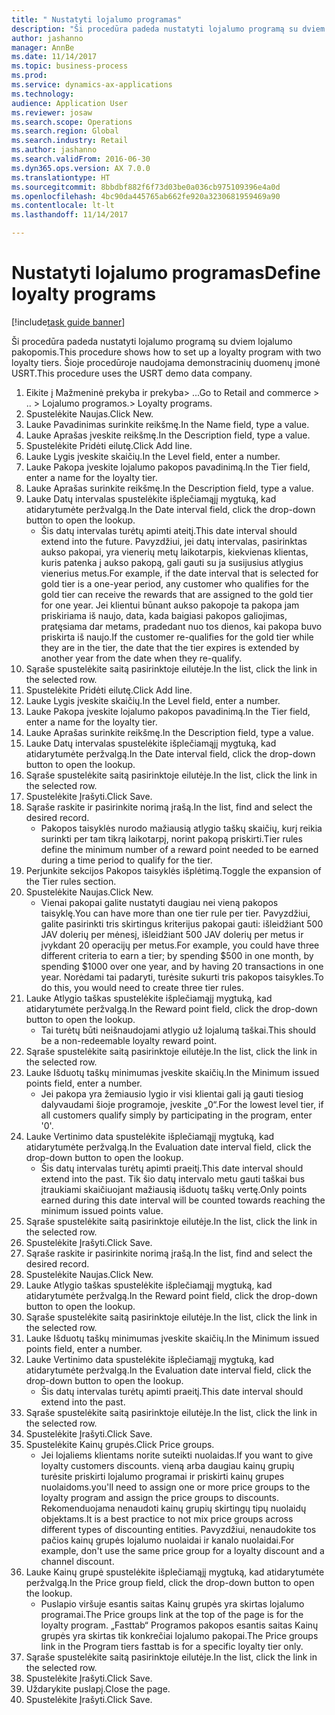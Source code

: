 ```yaml
--- 
title: " Nustatyti lojalumo programas"
description: "Ši procedūra padeda nustatyti lojalumo programą su dviem lojalumo pakopomis."
author: jashanno
manager: AnnBe
ms.date: 11/14/2017
ms.topic: business-process
ms.prod: 
ms.service: dynamics-ax-applications
ms.technology: 
audience: Application User
ms.reviewer: josaw
ms.search.scope: Operations
ms.search.region: Global
ms.search.industry: Retail
ms.author: jashanno
ms.search.validFrom: 2016-06-30
ms.dyn365.ops.version: AX 7.0.0
ms.translationtype: HT
ms.sourcegitcommit: 8bbdbf882f6f73d03be0a036cb975109396e4a0d
ms.openlocfilehash: 4bc90da445765ab662fe920a3230681959469a90
ms.contentlocale: lt-lt
ms.lasthandoff: 11/14/2017

---
```

# <a name="define-loyalty-programs"></a><span data-ttu-id="4cd2e-103"> Nustatyti lojalumo programas</span><span class="sxs-lookup"><span data-stu-id="4cd2e-103">Define loyalty programs</span></span>

[!include[task guide banner](../includes/task-guide-banner.md)]

<span data-ttu-id="4cd2e-104">Ši procedūra padeda nustatyti lojalumo programą su dviem lojalumo pakopomis.</span><span class="sxs-lookup"><span data-stu-id="4cd2e-104">This procedure shows how to set up a loyalty program with two loyalty tiers.</span></span> <span data-ttu-id="4cd2e-105">Šioje procedūroje naudojama demonstracinių duomenų įmonė USRT.</span><span class="sxs-lookup"><span data-stu-id="4cd2e-105">This procedure uses the USRT demo data company.</span></span>

1. <span data-ttu-id="4cd2e-106">Eikite į Mažmeninė prekyba ir prekyba> ...</span><span class="sxs-lookup"><span data-stu-id="4cd2e-106">Go to Retail and commerce > ..</span></span> <span data-ttu-id="4cd2e-107">> Lojalumo programos.</span><span class="sxs-lookup"><span data-stu-id="4cd2e-107">> Loyalty programs.</span></span>
2. <span data-ttu-id="4cd2e-108">Spustelėkite Naujas.</span><span class="sxs-lookup"><span data-stu-id="4cd2e-108">Click New.</span></span>
3. <span data-ttu-id="4cd2e-109">Lauke Pavadinimas surinkite reikšmę.</span><span class="sxs-lookup"><span data-stu-id="4cd2e-109">In the Name field, type a value.</span></span>
4. <span data-ttu-id="4cd2e-110">Lauke Aprašas įveskite reikšmę.</span><span class="sxs-lookup"><span data-stu-id="4cd2e-110">In the Description field, type a value.</span></span>
5. <span data-ttu-id="4cd2e-111">Spustelėkite Pridėti eilutę.</span><span class="sxs-lookup"><span data-stu-id="4cd2e-111">Click Add line.</span></span>
6. <span data-ttu-id="4cd2e-112">Lauke Lygis įveskite skaičių.</span><span class="sxs-lookup"><span data-stu-id="4cd2e-112">In the Level field, enter a number.</span></span>
7. <span data-ttu-id="4cd2e-113">Lauke Pakopa įveskite lojalumo pakopos pavadinimą.</span><span class="sxs-lookup"><span data-stu-id="4cd2e-113">In the Tier field, enter a name for the loyalty tier.</span></span>
8. <span data-ttu-id="4cd2e-114">Lauke Aprašas surinkite reikšmę.</span><span class="sxs-lookup"><span data-stu-id="4cd2e-114">In the Description field, type a value.</span></span>
9. <span data-ttu-id="4cd2e-115">Lauke Datų intervalas spustelėkite išplečiamąjį mygtuką, kad atidarytumėte peržvalgą.</span><span class="sxs-lookup"><span data-stu-id="4cd2e-115">In the Date interval field, click the drop-down button to open the lookup.</span></span>
    * <span data-ttu-id="4cd2e-116">Šis datų intervalas turėtų apimti ateitį.</span><span class="sxs-lookup"><span data-stu-id="4cd2e-116">This date interval should extend into the future.</span></span> <span data-ttu-id="4cd2e-117">Pavyzdžiui, jei datų intervalas, pasirinktas aukso pakopai, yra vienerių metų laikotarpis, kiekvienas klientas, kuris patenka į aukso pakopą, gali gauti su ja susijusius atlygius vienerius metus.</span><span class="sxs-lookup"><span data-stu-id="4cd2e-117">For example, if the date interval that is selected for gold tier is a one-year period, any customer who qualifies for the gold tier can receive the rewards that are assigned to the gold tier for one year.</span></span> <span data-ttu-id="4cd2e-118">Jei klientui būnant aukso pakopoje ta pakopa jam priskiriama iš naujo, data, kada baigiasi pakopos galiojimas, pratęsiama dar metams, pradedant nuo tos dienos, kai pakopa buvo priskirta iš naujo.</span><span class="sxs-lookup"><span data-stu-id="4cd2e-118">If the customer re-qualifies for the gold tier while they are in the tier, the date that the tier expires is extended by another year from the date when they re-qualify.</span></span>  
10. <span data-ttu-id="4cd2e-119">Sąraše spustelėkite saitą pasirinktoje eilutėje.</span><span class="sxs-lookup"><span data-stu-id="4cd2e-119">In the list, click the link in the selected row.</span></span>
11. <span data-ttu-id="4cd2e-120">Spustelėkite Pridėti eilutę.</span><span class="sxs-lookup"><span data-stu-id="4cd2e-120">Click Add line.</span></span>
12. <span data-ttu-id="4cd2e-121">Lauke Lygis įveskite skaičių.</span><span class="sxs-lookup"><span data-stu-id="4cd2e-121">In the Level field, enter a number.</span></span>
13. <span data-ttu-id="4cd2e-122">Lauke Pakopa įveskite lojalumo pakopos pavadinimą.</span><span class="sxs-lookup"><span data-stu-id="4cd2e-122">In the Tier field, enter a name for the loyalty tier.</span></span>
14. <span data-ttu-id="4cd2e-123">Lauke Aprašas surinkite reikšmę.</span><span class="sxs-lookup"><span data-stu-id="4cd2e-123">In the Description field, type a value.</span></span>
15. <span data-ttu-id="4cd2e-124">Lauke Datų intervalas spustelėkite išplečiamąjį mygtuką, kad atidarytumėte peržvalgą.</span><span class="sxs-lookup"><span data-stu-id="4cd2e-124">In the Date interval field, click the drop-down button to open the lookup.</span></span>
16. <span data-ttu-id="4cd2e-125">Sąraše spustelėkite saitą pasirinktoje eilutėje.</span><span class="sxs-lookup"><span data-stu-id="4cd2e-125">In the list, click the link in the selected row.</span></span>
17. <span data-ttu-id="4cd2e-126">Spustelėkite Įrašyti.</span><span class="sxs-lookup"><span data-stu-id="4cd2e-126">Click Save.</span></span>
18. <span data-ttu-id="4cd2e-127">Sąraše raskite ir pasirinkite norimą įrašą.</span><span class="sxs-lookup"><span data-stu-id="4cd2e-127">In the list, find and select the desired record.</span></span>
    * <span data-ttu-id="4cd2e-128">Pakopos taisyklės nurodo mažiausią atlygio taškų skaičių, kurį reikia surinkti per tam tikrą laikotarpį, norint pakopą priskirti.</span><span class="sxs-lookup"><span data-stu-id="4cd2e-128">Tier rules define the minimum number of a reward point needed to be earned during a time period to qualify for the tier.</span></span>  
19. <span data-ttu-id="4cd2e-129">Perjunkite sekcijos Pakopos taisyklės išplėtimą.</span><span class="sxs-lookup"><span data-stu-id="4cd2e-129">Toggle the expansion of the Tier rules section.</span></span>
20. <span data-ttu-id="4cd2e-130">Spustelėkite Naujas.</span><span class="sxs-lookup"><span data-stu-id="4cd2e-130">Click New.</span></span>
    * <span data-ttu-id="4cd2e-131">Vienai pakopai galite nustatyti daugiau nei vieną pakopos taisyklę.</span><span class="sxs-lookup"><span data-stu-id="4cd2e-131">You can have more than one tier rule per tier.</span></span> <span data-ttu-id="4cd2e-132">Pavyzdžiui, galite pasirinkti tris skirtingus kriterijus pakopai gauti: išleidžiant 500 JAV dolerių per mėnesį, išleidžiant 500 JAV dolerių per metus ir įvykdant 20 operacijų per metus.</span><span class="sxs-lookup"><span data-stu-id="4cd2e-132">For example, you could have three different criteria to earn a tier; by spending $500 in one month, by spending $1000 over one year, and by having 20 transactions in one year.</span></span> <span data-ttu-id="4cd2e-133">Norėdami tai padaryti, turėsite sukurti tris pakopos taisykles.</span><span class="sxs-lookup"><span data-stu-id="4cd2e-133">To do this, you would need to create three tier rules.</span></span>  
21. <span data-ttu-id="4cd2e-134">Lauke Atlygio taškas spustelėkite išplečiamąjį mygtuką, kad atidarytumėte peržvalgą.</span><span class="sxs-lookup"><span data-stu-id="4cd2e-134">In the Reward point field, click the drop-down button to open the lookup.</span></span>
    * <span data-ttu-id="4cd2e-135">Tai turėtų būti neišnaudojami atlygio už lojalumą taškai.</span><span class="sxs-lookup"><span data-stu-id="4cd2e-135">This should be a non-redeemable loyalty reward point.</span></span>  
22. <span data-ttu-id="4cd2e-136">Sąraše spustelėkite saitą pasirinktoje eilutėje.</span><span class="sxs-lookup"><span data-stu-id="4cd2e-136">In the list, click the link in the selected row.</span></span>
23. <span data-ttu-id="4cd2e-137">Lauke Išduotų taškų minimumas įveskite skaičių.</span><span class="sxs-lookup"><span data-stu-id="4cd2e-137">In the Minimum issued points field, enter a number.</span></span>
    * <span data-ttu-id="4cd2e-138">Jei pakopa yra žemiausio lygio ir visi klientai gali ją gauti tiesiog dalyvaudami šioje programoje, įveskite „0“.</span><span class="sxs-lookup"><span data-stu-id="4cd2e-138">For the lowest level tier, if all customers qualify simply by participating in the program, enter '0'.</span></span>  
24. <span data-ttu-id="4cd2e-139">Lauke Vertinimo data spustelėkite išplečiamąjį mygtuką, kad atidarytumėte peržvalgą.</span><span class="sxs-lookup"><span data-stu-id="4cd2e-139">In the Evaluation date interval field, click the drop-down button to open the lookup.</span></span>
    * <span data-ttu-id="4cd2e-140">Šis datų intervalas turėtų apimti praeitį.</span><span class="sxs-lookup"><span data-stu-id="4cd2e-140">This date interval should extend into the past.</span></span> <span data-ttu-id="4cd2e-141">Tik šio datų intervalo metu gauti taškai bus įtraukiami skaičiuojant mažiausią išduotų taškų vertę.</span><span class="sxs-lookup"><span data-stu-id="4cd2e-141">Only points earned during this date interval will be counted towards reaching the minimum issued points value.</span></span>  
25. <span data-ttu-id="4cd2e-142">Sąraše spustelėkite saitą pasirinktoje eilutėje.</span><span class="sxs-lookup"><span data-stu-id="4cd2e-142">In the list, click the link in the selected row.</span></span>
26. <span data-ttu-id="4cd2e-143">Spustelėkite Įrašyti.</span><span class="sxs-lookup"><span data-stu-id="4cd2e-143">Click Save.</span></span>
27. <span data-ttu-id="4cd2e-144">Sąraše raskite ir pasirinkite norimą įrašą.</span><span class="sxs-lookup"><span data-stu-id="4cd2e-144">In the list, find and select the desired record.</span></span>
28. <span data-ttu-id="4cd2e-145">Spustelėkite Naujas.</span><span class="sxs-lookup"><span data-stu-id="4cd2e-145">Click New.</span></span>
29. <span data-ttu-id="4cd2e-146">Lauke Atlygio taškas spustelėkite išplečiamąjį mygtuką, kad atidarytumėte peržvalgą.</span><span class="sxs-lookup"><span data-stu-id="4cd2e-146">In the Reward point field, click the drop-down button to open the lookup.</span></span>
30. <span data-ttu-id="4cd2e-147">Sąraše spustelėkite saitą pasirinktoje eilutėje.</span><span class="sxs-lookup"><span data-stu-id="4cd2e-147">In the list, click the link in the selected row.</span></span>
31. <span data-ttu-id="4cd2e-148">Lauke Išduotų taškų minimumas įveskite skaičių.</span><span class="sxs-lookup"><span data-stu-id="4cd2e-148">In the Minimum issued points field, enter a number.</span></span>
32. <span data-ttu-id="4cd2e-149">Lauke Vertinimo data spustelėkite išplečiamąjį mygtuką, kad atidarytumėte peržvalgą.</span><span class="sxs-lookup"><span data-stu-id="4cd2e-149">In the Evaluation date interval field, click the drop-down button to open the lookup.</span></span>
    * <span data-ttu-id="4cd2e-150">Šis datų intervalas turėtų apimti praeitį.</span><span class="sxs-lookup"><span data-stu-id="4cd2e-150">This date interval should extend into the past.</span></span>  
33. <span data-ttu-id="4cd2e-151">Sąraše spustelėkite saitą pasirinktoje eilutėje.</span><span class="sxs-lookup"><span data-stu-id="4cd2e-151">In the list, click the link in the selected row.</span></span>
34. <span data-ttu-id="4cd2e-152">Spustelėkite Įrašyti.</span><span class="sxs-lookup"><span data-stu-id="4cd2e-152">Click Save.</span></span>
35. <span data-ttu-id="4cd2e-153">Spustelėkite Kainų grupės.</span><span class="sxs-lookup"><span data-stu-id="4cd2e-153">Click Price groups.</span></span>
    * <span data-ttu-id="4cd2e-154">Jei lojaliems klientams norite suteikti nuolaidas.</span><span class="sxs-lookup"><span data-stu-id="4cd2e-154">If you want to give loyalty customers discounts.</span></span> <span data-ttu-id="4cd2e-155">vieną arba daugiau kainų grupių turėsite priskirti lojalumo programai ir priskirti kainų grupes nuolaidoms.</span><span class="sxs-lookup"><span data-stu-id="4cd2e-155">you'll need to assign one or more price groups to the loyalty program and assign the price groups to discounts.</span></span> <span data-ttu-id="4cd2e-156">Rekomenduojama nenaudoti kainų grupių skirtingų tipų nuolaidų objektams.</span><span class="sxs-lookup"><span data-stu-id="4cd2e-156">It is a best practice to not mix price groups across different types of discounting entities.</span></span>  <span data-ttu-id="4cd2e-157">Pavyzdžiui, nenaudokite tos pačios kainų grupės lojalumo nuolaidai ir kanalo nuolaidai.</span><span class="sxs-lookup"><span data-stu-id="4cd2e-157">For example, don't use the same price group for a loyalty discount and a channel discount.</span></span>  
36. <span data-ttu-id="4cd2e-158">Lauke Kainų grupė spustelėkite išplečiamąjį mygtuką, kad atidarytumėte peržvalgą.</span><span class="sxs-lookup"><span data-stu-id="4cd2e-158">In the Price group field, click the drop-down button to open the lookup.</span></span>
    * <span data-ttu-id="4cd2e-159">Puslapio viršuje esantis saitas Kainų grupės yra skirtas lojalumo programai.</span><span class="sxs-lookup"><span data-stu-id="4cd2e-159">The Price groups link at the top of the page is for the loyalty program.</span></span> <span data-ttu-id="4cd2e-160">„Fasttab“ Programos pakopos esantis saitas Kainų grupės yra skirtas tik konkrečiai lojalumo pakopai.</span><span class="sxs-lookup"><span data-stu-id="4cd2e-160">The Price groups link in the Program tiers fasttab is for a specific loyalty tier only.</span></span>  
37. <span data-ttu-id="4cd2e-161">Sąraše spustelėkite saitą pasirinktoje eilutėje.</span><span class="sxs-lookup"><span data-stu-id="4cd2e-161">In the list, click the link in the selected row.</span></span>
38. <span data-ttu-id="4cd2e-162">Spustelėkite Įrašyti.</span><span class="sxs-lookup"><span data-stu-id="4cd2e-162">Click Save.</span></span>
39. <span data-ttu-id="4cd2e-163">Uždarykite puslapį.</span><span class="sxs-lookup"><span data-stu-id="4cd2e-163">Close the page.</span></span>
40. <span data-ttu-id="4cd2e-164">Spustelėkite Įrašyti.</span><span class="sxs-lookup"><span data-stu-id="4cd2e-164">Click Save.</span></span>


